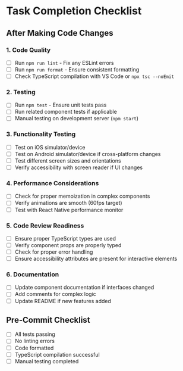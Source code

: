 # Task Completion Checklist

## After Making Code Changes

### 1. Code Quality
- [ ] Run `npm run lint` - Fix any ESLint errors
- [ ] Run `npm run format` - Ensure consistent formatting
- [ ] Check TypeScript compilation with VS Code or `npx tsc --noEmit`

### 2. Testing
- [ ] Run `npm test` - Ensure unit tests pass
- [ ] Run related component tests if applicable
- [ ] Manual testing on development server (`npm start`)

### 3. Functionality Testing
- [ ] Test on iOS simulator/device
- [ ] Test on Android simulator/device if cross-platform changes
- [ ] Test different screen sizes and orientations
- [ ] Verify accessibility with screen reader if UI changes

### 4. Performance Considerations
- [ ] Check for proper memoization in complex components
- [ ] Verify animations are smooth (60fps target)
- [ ] Test with React Native performance monitor

### 5. Code Review Readiness
- [ ] Ensure proper TypeScript types are used
- [ ] Verify component props are properly typed
- [ ] Check for proper error handling
- [ ] Ensure accessibility attributes are present for interactive elements

### 6. Documentation
- [ ] Update component documentation if interfaces changed
- [ ] Add comments for complex logic
- [ ] Update README if new features added

## Pre-Commit Checklist
- [ ] All tests passing
- [ ] No linting errors
- [ ] Code formatted
- [ ] TypeScript compilation successful
- [ ] Manual testing completed